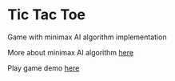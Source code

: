 # Tic Tac Toe 

Game with minimax AI algorithm implementation 

More about minimax AI algorithm [here](https://www.geeksforgeeks.org/minimax-algorithm-in-game-theory-set-1-introduction/)

Play game demo [here](https://tic-tac-toe-maiximys963.herokuapp.com/)
